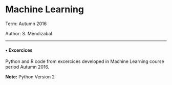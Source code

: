 # Machine Learning 

Term: Autumn 2016

Author: S. Mendizabal


---

#### • Excercices
Python and R code from excercices 
developed in Machine Learning course
period Autumn 2016. 



**Note:** Python Version 2